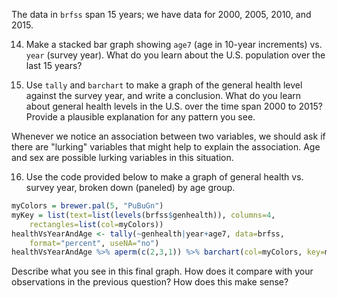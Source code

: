 The data in `brfss` span 15 years; we have data for 2000, 2005, 2010, and 2015.

14. Make a stacked bar graph showing `age7` (age in 10-year increments) vs. `year` (survey year).  What do you learn about the U.S. population over the last 15 years?

15. Use `tally` and `barchart` to make a graph of the general health level against the survey year, and write a conclusion.  What do you learn about general health levels in the U.S. over the time span 2000 to 2015?  Provide a plausible explanation for any pattern you see.

Whenever we notice an association between two variables, we should ask if there are "lurking" variables that might help to explain the association.  Age and sex are possible lurking variables in this situation.

16. Use the code provided below to make a graph of general health vs. survey year, broken down (paneled) by age group.

```r
myColors = brewer.pal(5, "PuBuGn")
myKey = list(text=list(levels(brfss$genhealth)), columns=4,
	rectangles=list(col=myColors))
healthVsYearAndAge <- tally(~genhealth|year+age7, data=brfss,
	format="percent", useNA="no")
healthVsYearAndAge %>% aperm(c(2,3,1)) %>% barchart(col=myColors, key=myKey)
```

Describe what you see in this final graph.  How does it compare with your observations in the previous question?  How does this make sense?

